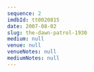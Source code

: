 ```yaml
---
sequence: 2
imdbId: tt0020815
date: 2007-08-02
slug: the-dawn-patrol-1930
medium: null
venue: null
venueNotes: null
mediumNotes: null
---
```


